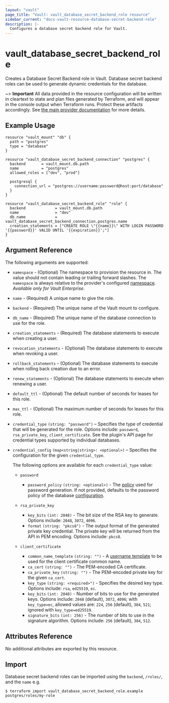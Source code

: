 ```yaml
---
layout: "vault"
page_title: "Vault: vault_database_secret_backend_role resource"
sidebar_current: "docs-vault-resource-database-secret-backend-role"
description: |-
  Configures a database secret backend role for Vault.
---
```


# vault\_database\_secret\_backend\_role

Creates a Database Secret Backend role in Vault. Database secret backend
roles can be used to generate dynamic credentials for the database.

~> **Important** All data provided in the resource configuration will be
written in cleartext to state and plan files generated by Terraform, and
will appear in the console output when Terraform runs. Protect these
artifacts accordingly. See
[the main provider documentation](../index.html)
for more details.

## Example Usage

```hcl
resource "vault_mount" "db" {
  path = "postgres"
  type = "database"
}

resource "vault_database_secret_backend_connection" "postgres" {
  backend       = vault_mount.db.path
  name          = "postgres"
  allowed_roles = ["dev", "prod"]

  postgresql {
    connection_url = "postgres://username:password@host:port/database"
  }
}

resource "vault_database_secret_backend_role" "role" {
  backend             = vault_mount.db.path
  name                = "dev"
  db_name             = vault_database_secret_backend_connection.postgres.name
  creation_statements = ["CREATE ROLE \"{{name}}\" WITH LOGIN PASSWORD '{{password}}' VALID UNTIL '{{expiration}}';"]
}
```

## Argument Reference

The following arguments are supported:

* `namespace` - (Optional) The namespace to provision the resource in.
  The value should not contain leading or trailing forward slashes.
  The `namespace` is always relative to the provider's configured [namespace](../index.html#namespace).
   *Available only for Vault Enterprise*.

* `name` - (Required) A unique name to give the role.

* `backend` - (Required) The unique name of the Vault mount to configure.

* `db_name` - (Required) The unique name of the database connection to use for
  the role.

* `creation_statements` - (Required) The database statements to execute when
  creating a user.

* `revocation_statements` - (Optional) The database statements to execute when
  revoking a user.

* `rollback_statements` - (Optional) The database statements to execute when
  rolling back creation due to an error.

* `renew_statements` - (Optional) The database statements to execute when
  renewing a user.

* `default_ttl` - (Optional) The default number of seconds for leases for this
  role.

* `max_ttl` - (Optional) The maximum number of seconds for leases for this
  role.

* `credential_type` `(string: "password")` – Specifies the type of credential that
  will be generated for the role. Options include: `password`, `rsa_private_key`, `client_certificate`.
  See the plugin's API page for credential types supported by individual databases.

* `credential_config` `(map<string|string>: <optional>)` – Specifies the configuration
  for the given `credential_type`.

  The following options are available for each `credential_type` value:

  * `password`
    * `password_policy` `(string: <optional>)` - The [policy](/vault/docs/concepts/password-policies)
      used for password generation. If not provided, defaults to the password policy of the
      database [configuration](/vault/api-docs/secret/databases#password_policy).

  * `rsa_private_key`
    * `key_bits` `(int: 2048)` - The bit size of the RSA key to generate. Options include:
      `2048`, `3072`, `4096`.
    * `format` `(string: "pkcs8")` - The output format of the generated private key
      credential. The private key will be returned from the API in PEM encoding. Options
      include: `pkcs8`.

  * `client_certificate`
    * `common_name_template` `(string: "")` - A [username template](/vault/docs/concepts/username-templating)
      to be used for the client certificate common name.
    * `ca_cert` `(string: "")` - The PEM-encoded CA certificate.
    * `ca_private_key` `(string: "")` - The PEM-encoded private key for the given `ca_cert`.
    * `key_type` `(string: <required>")` - Specifies the desired key type. Options include:
      `rsa`, `ed25519`, `ec`.
    * `key_bits` `(int: 2048)` - Number of bits to use for the generated keys. Options include:
      `2048` (default), `3072`, `4096`; with `key_type=ec`, allowed values are: `224`, `256` (default),
      `384`, `521`; ignored with `key_type=ed25519`.
    * `signature_bits` `(int: 256)` - The number of bits to use in the signature algorithm. Options include:
      `256` (default), `384`, `512`.

## Attributes Reference

No additional attributes are exported by this resource.

## Import

Database secret backend roles can be imported using the `backend`, `/roles/`, and the `name` e.g.

```
$ terraform import vault_database_secret_backend_role.example postgres/roles/my-role
```
